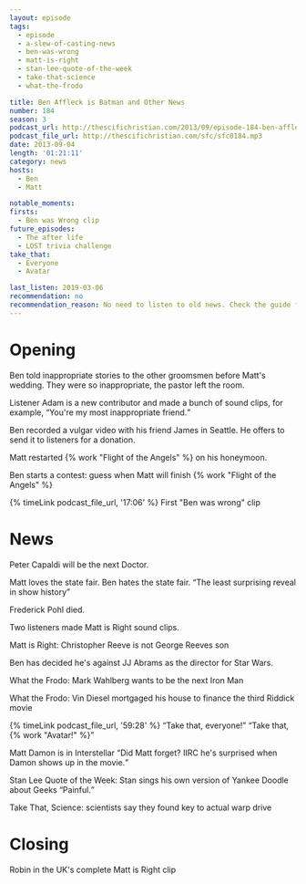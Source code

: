 ```yaml
---
layout: episode
tags:
  - episode
  - a-slew-of-casting-news
  - ben-was-wrong
  - matt-is-right
  - stan-lee-quote-of-the-week
  - take-that-science
  - what-the-frodo

title: Ben Affleck is Batman and Other News
number: 184
season: 3
podcast_url: http://thescifichristian.com/2013/09/episode-184-ben-affleck-is-batman-and-other-news/
podcast_file_url: http://thescifichristian.com/sfc/sfc0184.mp3
date: 2013-09-04
length: '01:21:11'
category: news
hosts:
  - Ben
  - Matt

notable_moments:
firsts:
  - Ben was Wrong clip
future_episodes:
  - The after life
  - LOST trivia challenge
take_that:
  - Everyone
  - Avatar

last_listen: 2019-03-06
recommendation: no
recommendation_reason: No need to listen to old news. Check the guide for what's interesting in hindsight.|Any notable feedback is included in the guide.
---
```

# Opening
Ben told inappropriate stories to the other groomsmen before Matt's wedding. They were so inappropriate, the pastor left the room.

Listener Adam is a new contributor and made a bunch of sound clips, for example, <q class="matt inline">You're my most inappropriate friend.</q>

Ben recorded a vulgar video with his friend James in Seattle. He offers to send it to listeners for a donation.

Matt restarted {% work "Flight of the Angels" %} on his honeymoon.

Ben starts a contest: guess when Matt will finish {% work "Flight of the Angels" %}

{% timeLink podcast_file_url, '17:06' %} First "Ben was wrong" clip



# News

Peter Capaldi will be the next Doctor.

Matt loves the state fair. Ben hates the state fair. <q class="archivist inline">The least surprising reveal in show history</q>

Frederick Pohl died. 

Two listeners made Matt is Right sound clips.

Matt is Right: Christopher Reeve is not George Reeves son

Ben has decided he's against JJ Abrams as the director for Star Wars.

What the Frodo: Mark Wahlberg wants to be the next Iron Man 

What the Frodo: Vin Diesel mortgaged his house to finance the third Riddick movie

<div class="quote">
  {% timeLink podcast_file_url, '59:28' %}
  <q class="ben">Take that, everyone!</q>
  <q class="matt">Take that, {% work "Avatar!" %}</q>
</div>

Matt Damon is in Interstellar <q class="archivist inline">Did Matt forget? IIRC he's surprised when Damon shows up in the movie.</q>

Stan Lee Quote of the Week: Stan sings his own version of Yankee Doodle about Geeks <q class="archivist inline">Painful.</q>

Take That, Science: scientists say they found key to actual warp drive



# Closing

Robin in the UK's complete Matt is Right clip
